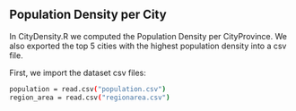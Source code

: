 ## Population Density per City
In CityDensity.R we computed the Population Density per CityProvince. We also exported the top 5 cities with the highest population density into a csv file.

First, we import the dataset csv files:
```sh
population = read.csv("population.csv")
region_area = read.csv("regionarea.csv")
```
